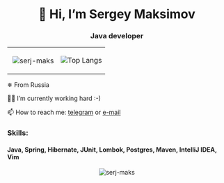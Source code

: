 <h1 align="center">👋 Hi, I’m Sergey Maksimov</h1>
<h3 align="center">Java developer</h3>

<table>
  <tr>
    <td>
      <p>
        &nbsp;<img align="center" src="https://github-readme-stats.vercel.app/api?username=serj-maks&show_icons=true&theme=tokyonight&include_all_commits=true&hide_rank=true" alt="serj-maks"/>
      </p>
    </td>
    <td>
      
![Top Langs](https://github-readme-stats.vercel.app/api/top-langs/?username=serj-maks&layout=compact&theme=radical)
    </td>
  </tr>
</table>

❄ From Russia
      
👨‍💻 I’m currently working hard :-)
      
📫 How to reach me: [telegram](https://t.me/serjmaks) or [e-mail](mailto:sergeymaksimov1993@gmail.com?subject=[GitHub])

<h3 align="left">Skills:</h3>

<h4 align="left">Java, Spring, Hibernate, JUnit, Lombok, Postgres, Maven, IntelliJ IDEA, Vim</h4>


<p align="center"> <img src="https://komarev.com/ghpvc/?username=serj-maks" alt="serj-maks" /> </p>

<!---
serj-maks/serj-maks is a ✨ special ✨ repository because its `README.md` (this file) appears on your GitHub profile.
You can click the Preview link to take a look at your changes.
--->
